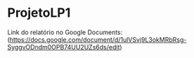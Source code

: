 # ProjetoLP1

Link do relatório no Google Documents: (https://docs.google.com/document/d/1ulVSvj9L3okMRbRsg-SyggvODndm0OPB74UU2UZs6ds/edit)
